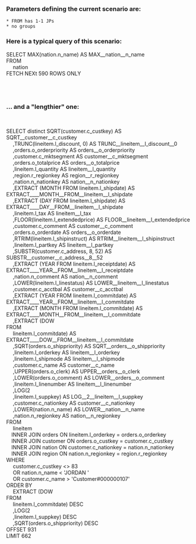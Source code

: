 
### Parameters defining the current scenario are:
    * FROM has 1-1 JPs
    * no groups
    

### Here is a typical query of this scenario:<br>



 SELECT MAX(nation.n_name) AS MAX__nation__n_name<br>FROM<br>&emsp; nation <br>FETCH NEXt 590 ROWS ONLY


<br><br>

### ... and a "lengthier" one:
<br>


 SELECT distinct SQRT(customer.c_custkey) AS SQRT__customer__c_custkey<br>&emsp; ,TRUNC(lineitem.l_discount, 0) AS TRUNC__lineitem__l_discount__0<br>&emsp; ,orders.o_orderpriority AS orders__o_orderpriority<br>&emsp; ,customer.c_mktsegment AS customer__c_mktsegment<br>&emsp; ,orders.o_totalprice AS orders__o_totalprice<br>&emsp; ,lineitem.l_quantity AS lineitem__l_quantity<br>&emsp; ,region.r_regionkey AS region__r_regionkey<br>&emsp; ,nation.n_nationkey AS nation__n_nationkey<br>&emsp; ,EXTRACT (MONTH FROM lineitem.l_shipdate) AS EXTRACT____MONTH__FROM__lineitem__l_shipdate<br>&emsp; ,EXTRACT (DAY FROM lineitem.l_shipdate) AS EXTRACT____DAY__FROM__lineitem__l_shipdate<br>&emsp; ,lineitem.l_tax AS lineitem__l_tax<br>&emsp; ,FLOOR(lineitem.l_extendedprice) AS FLOOR__lineitem__l_extendedprice<br>&emsp; ,customer.c_comment AS customer__c_comment<br>&emsp; ,orders.o_orderdate AS orders__o_orderdate<br>&emsp; ,RTRIM(lineitem.l_shipinstruct) AS RTRIM__lineitem__l_shipinstruct<br>&emsp; ,lineitem.l_partkey AS lineitem__l_partkey<br>&emsp; ,SUBSTR(customer.c_address, 8, 52) AS SUBSTR__customer__c_address__8__52<br>&emsp; ,EXTRACT (YEAR FROM lineitem.l_receiptdate) AS EXTRACT____YEAR__FROM__lineitem__l_receiptdate<br>&emsp; ,nation.n_comment AS nation__n_comment<br>&emsp; ,LOWER(lineitem.l_linestatus) AS LOWER__lineitem__l_linestatus<br>&emsp; ,customer.c_acctbal AS customer__c_acctbal<br>&emsp; ,EXTRACT (YEAR FROM lineitem.l_commitdate) AS EXTRACT____YEAR__FROM__lineitem__l_commitdate<br>&emsp; ,EXTRACT (MONTH FROM lineitem.l_commitdate) AS EXTRACT____MONTH__FROM__lineitem__l_commitdate<br>&emsp; ,EXTRACT (DOW<br>FROM<br>&emsp; lineitem.l_commitdate) AS EXTRACT____DOW__FROM__lineitem__l_commitdate<br>&emsp; ,SQRT(orders.o_shippriority) AS SQRT__orders__o_shippriority<br>&emsp; ,lineitem.l_orderkey AS lineitem__l_orderkey<br>&emsp; ,lineitem.l_shipmode AS lineitem__l_shipmode<br>&emsp; ,customer.c_name AS customer__c_name<br>&emsp; ,UPPER(orders.o_clerk) AS UPPER__orders__o_clerk<br>&emsp; ,LOWER(orders.o_comment) AS LOWER__orders__o_comment<br>&emsp; ,lineitem.l_linenumber AS lineitem__l_linenumber<br>&emsp; ,LOG(2<br>&emsp; ,lineitem.l_suppkey) AS LOG__2__lineitem__l_suppkey<br>&emsp; ,customer.c_nationkey AS customer__c_nationkey<br>&emsp; ,LOWER(nation.n_name) AS LOWER__nation__n_name<br>&emsp; ,nation.n_regionkey AS nation__n_regionkey<br>FROM<br>&emsp; lineitem<br>&emsp;INNER JOIN orders ON lineitem.l_orderkey = orders.o_orderkey<br>&emsp;INNER JOIN customer ON orders.o_custkey = customer.c_custkey<br>&emsp;INNER JOIN nation ON customer.c_nationkey = nation.n_nationkey<br>&emsp;INNER JOIN region ON nation.n_regionkey = region.r_regionkey <br>WHERE<br>&emsp; customer.c_custkey <>  83 <br>&emsp; OR nation.n_name <  'JORDAN                   ' <br>&emsp; OR customer.c_name >  'Customer#000000107' <br>ORDER BY<br>&emsp; EXTRACT (DOW<br>FROM<br>&emsp; lineitem.l_commitdate) DESC<br>&emsp; ,LOG(2<br>&emsp; ,lineitem.l_suppkey) DESC<br>&emsp; ,SQRT(orders.o_shippriority) DESC  <br>OFFSET 931 <br>LIMIT 662

